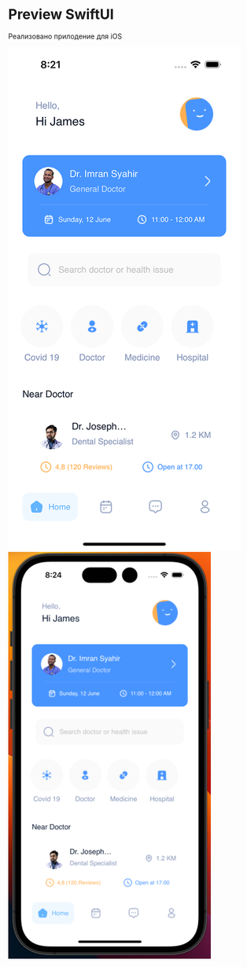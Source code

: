 # Preview SwiftUI

Реализовано прилодение для iOS

![Alt text](screen.png) ![Alt text](screen2.png)
